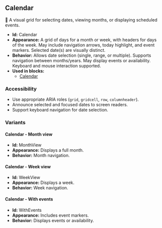 ## Calendar
📅 A visual grid for selecting dates, viewing months, or displaying scheduled events.
- **Id:** Calendar
- **Appearance:** A grid of days for a month or week, with headers for days of the week. May include navigation arrows, today highlight, and event markers. Selected date(s) are visually distinct.
- **Behavior:** Allows date selection (single, range, or multiple). Supports navigation between months/years. May display events or availability. Keyboard and mouse interaction supported.
- **Used in blocks:**
  - [Calendar](blocks.md#calendar)
### Accessibility
- Use appropriate ARIA roles (`grid`, `gridcell`, `row`, `columnheader`).
- Announce selected and focused dates to screen readers.
- Support keyboard navigation for date selection.

### Variants
#### Calendar - **Month view**
- **Id:** MonthView
- **Appearance:** Displays a full month.
- **Behavior:** Month navigation.
#### Calendar - **Week view**
- **Id:** WeekView
- **Appearance:** Displays a week.
- **Behavior:** Week navigation.
#### Calendar - **With events**
- **Id:** WithEvents
- **Appearance:** Includes event markers.
- **Behavior:** Displays events or availability.
